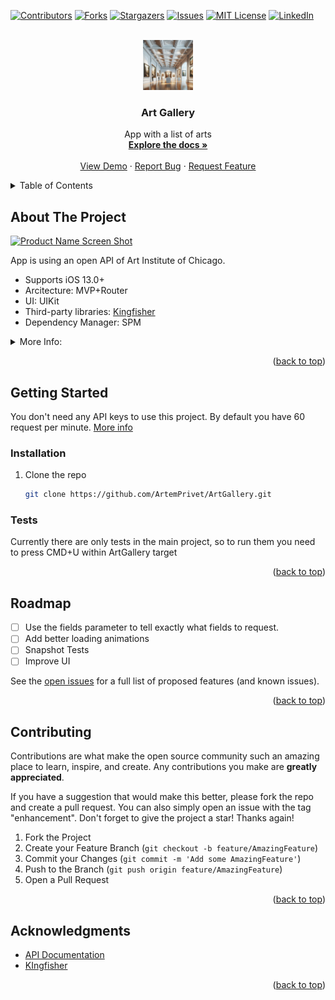 <!-- Improved compatibility of back to top link: See: https://github.com/othneildrew/Best-README-Template/pull/73 -->
<a name="readme-top"></a>
<!--
*** Thanks for checking out the Best-README-Template. If you have a suggestion
*** that would make this better, please fork the repo and create a pull request
*** or simply open an issue with the tag "enhancement".
*** Don't forget to give the project a star!
*** Thanks again! Now go create something AMAZING! :D
-->



<!-- PROJECT SHIELDS -->
<!--
*** I'm using markdown "reference style" links for readability.
*** Reference links are enclosed in brackets [ ] instead of parentheses ( ).
*** See the bottom of this document for the declaration of the reference variables
*** for contributors-url, forks-url, etc. This is an optional, concise syntax you may use.
*** https://www.markdownguide.org/basic-syntax/#reference-style-links
-->
[![Contributors][contributors-shield]][contributors-url]
[![Forks][forks-shield]][forks-url]
[![Stargazers][stars-shield]][stars-url]
[![Issues][issues-shield]][issues-url]
[![MIT License][license-shield]][license-url]
[![LinkedIn][linkedin-shield]][linkedin-url]



<!-- PROJECT LOGO -->
<br />
<div align="center">
  <a href="https://github.com/ArtemPrivet/ArtGallery">
    <img src="images/logo.png" alt="Logo" width="80" height="80">
  </a>

<h3 align="center">Art Gallery</h3>

  <p align="center">
    App with a list of arts
    <br />
    <a href="https://github.com/ArtemPrivet/ArtGallery"><strong>Explore the docs »</strong></a>
    <br />
    <br />
    <a href="https://github.com/ArtemPrivet/ArtGallery">View Demo</a>
    ·
    <a href="https://github.com/ArtemPrivet/ArtGallery/issues">Report Bug</a>
    ·
    <a href="https://github.com/ArtemPrivet/ArtGallery/issues">Request Feature</a>
  </p>
</div>



<!-- TABLE OF CONTENTS -->
<details>
  <summary>Table of Contents</summary>
  <ol>
    <li>
      <a href="#about-the-project">About The Project</a>
    </li>
    <li>
      <a href="#getting-started">Getting Started</a>
      <ul>
        <li><a href="#installation">Installation</a></li>
      </ul>
    </li>
    <li><a href="#roadmap">Roadmap</a></li>
    <li><a href="#contributing">Contributing</a></li>
    <li><a href="#acknowledgments">Acknowledgments</a></li>
  </ol>
</details>



<!-- ABOUT THE PROJECT -->
## About The Project

[![Product Name Screen Shot][product-screenshot]](https://api.artic.edu/docs/assets/logo.svg)

App is using an open API of Art Institute of Chicago. 
* Supports iOS 13.0+
* Arcitecture: MVP+Router
* UI: UIKit
* Third-party libraries: [Kingfisher](https://github.com/onevcat/Kingfisher)
* Dependency Manager: SPM


<details>
  <summary>More Info:</summary>
I chose UIKit in building this app since the minimum supported iOS version is 13. At this version, SwiftUI is relatively new and lacks stability. 

Regarding the architecture, given the project's size, complex architectures aren't necessary. Therefore, I've implemented a Presenter to shift a significant portion of the logic away from the ViewController. This approach not only segregates responsibilities but also facilitates the testing of logic.

Additionally, I introduced a Router to extract navigation logic from the View. An alternative would have been using a Coordinator, but that seemed excessive for this project's scope.

The project is segmented into three modules: ArtGallery, Domain, and Networking.

ArtGallery: Contains all the screens and logic for them.
Domain: Contains all the models used in the project, along with relevant protocols.
Networking: Centralizes all the logic required to request data from the internet.


* The only third-party library used is Kingfisher, which simplifies working with images.


</details>

<p align="right">(<a href="#readme-top">back to top</a>)</p>

<!-- GETTING STARTED -->
## Getting Started

You don't need any API keys to use this project. By default you have 60 request per minute.
[More info](https://api.artic.edu/docs/#authentication)

### Installation

1. Clone the repo
   ```sh
   git clone https://github.com/ArtemPrivet/ArtGallery.git
   ```
### Tests
Currently there are only tests in the main project, so to run them you need to press CMD+U within ArtGallery target

<p align="right">(<a href="#readme-top">back to top</a>)</p>

<!-- ROADMAP -->
## Roadmap

- [ ] Use the fields parameter to tell exactly what fields to request.
- [ ] Add better loading animations
- [ ] Snapshot Tests
- [ ] Improve UI

See the [open issues](https://github.com/ArtemPrivet/ArtGallery/issues) for a full list of proposed features (and known issues).

<p align="right">(<a href="#readme-top">back to top</a>)</p>



<!-- CONTRIBUTING -->
## Contributing

Contributions are what make the open source community such an amazing place to learn, inspire, and create. Any contributions you make are **greatly appreciated**.

If you have a suggestion that would make this better, please fork the repo and create a pull request. You can also simply open an issue with the tag "enhancement".
Don't forget to give the project a star! Thanks again!

1. Fork the Project
2. Create your Feature Branch (`git checkout -b feature/AmazingFeature`)
3. Commit your Changes (`git commit -m 'Add some AmazingFeature'`)
4. Push to the Branch (`git push origin feature/AmazingFeature`)
5. Open a Pull Request

<p align="right">(<a href="#readme-top">back to top</a>)</p>

<!-- ACKNOWLEDGMENTS -->
## Acknowledgments

* [API Documentation](https://api.artic.edu/docs/#introduction)
* [KIngfisher](https://github.com/onevcat/Kingfisher)

<p align="right">(<a href="#readme-top">back to top</a>)</p>



<!-- MARKDOWN LINKS & IMAGES -->
<!-- https://www.markdownguide.org/basic-syntax/#reference-style-links -->
[contributors-shield]: https://img.shields.io/github/contributors/ArtemPrivet/ArtGallery.svg?style=for-the-badge
[contributors-url]: https://github.com/ArtemPrivet/ArtGallery/graphs/contributors
[forks-shield]: https://img.shields.io/github/forks/ArtemPrivet/ArtGallery.svg?style=for-the-badge
[forks-url]: https://github.com/ArtemPrivet/ArtGallery/network/members
[stars-shield]: https://img.shields.io/github/stars/ArtemPrivet/ArtGallery.svg?style=for-the-badge
[stars-url]: https://github.com/ArtemPrivet/ArtGallery/stargazers
[issues-shield]: https://img.shields.io/github/issues/ArtemPrivet/ArtGallery.svg?style=for-the-badge
[issues-url]: https://github.com/ArtemPrivet/ArtGallery/issues
[license-shield]: https://img.shields.io/github/license/ArtemPrivet/ArtGallery.svg?style=for-the-badge
[license-url]: https://github.com/ArtemPrivet/ArtGallery/blob/master/LICENSE.txt
[linkedin-shield]: https://img.shields.io/badge/-LinkedIn-black.svg?style=for-the-badge&logo=linkedin&colorB=555
[linkedin-url]: https://linkedin.com/in/artem-orlov-ios/
[product-screenshot]: https://api.artic.edu/docs/assets/logo.svg
